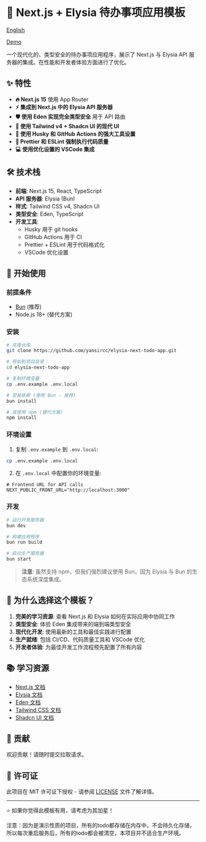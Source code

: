 # 🚀 Next.js + Elysia 待办事项应用模板

[English](README.md)

[Demo](https://elysia-next-todo-app.vercel.app/)

一个现代化的、类型安全的待办事项应用程序，展示了 Next.js 与 Elysia API 服务器的集成。在性能和开发者体验方面进行了优化。

## ✨ 特性

- **🔥 Next.js 15** 使用 App Router
- **⚡ 集成到 Next.js 中的 Elysia API 服务器**
- **🛡️ 使用 Eden 实现完全类型安全** 用于 API 路由
- **🎨 使用 Tailwind v4 + Shadcn UI 的现代 UI**
- **🔧 使用 Husky 和 GitHub Actions 的强大工具设置**
- **📝 Prettier 和 ESLint 强制执行代码质量**
- **💻 使用优化设置的 VSCode 集成**

## 🛠️ 技术栈

- **前端**: Next.js 15, React, TypeScript
- **API 服务器**: Elysia (Bun)
- **样式**: Tailwind CSS v4, Shadcn UI
- **类型安全**: Eden, TypeScript
- **开发工具**:
  - Husky 用于 git hooks
  - GitHub Actions 用于 CI
  - Prettier + ESLint 用于代码格式化
  - VSCode 优化设置

## 🚀 开始使用

### 前提条件

- [Bun](https://bun.sh/) (推荐)
- Node.js 18+ (替代方案)

### 安装

```bash
# 克隆仓库
git clone https://github.com/yansircc/elysia-next-todo-app.git

# 导航到项目目录
cd elysia-next-todo-app

# 复制环境变量
cp .env.example .env.local

# 安装依赖 (使用 Bun - 推荐)
bun install

# 或使用 npm (替代方案)
npm install
```

### 环境设置

1. 复制 `.env.example` 到 `.env.local`:

```bash
cp .env.example .env.local
```

2. 在 `.env.local` 中配置你的环境变量:

```env
# Frontend URL for API calls
NEXT_PUBLIC_FRONT_URL="http://localhost:3000"
```

### 开发

```bash
# 运行开发服务器
bun dev

# 构建应用程序
bun run build

# 启动生产服务器
bun start
```

> **注意**: 虽然支持 npm，但我们强烈建议使用 Bun，因为 Elysia 与 Bun 的生态系统深度集成。

## 🎯 为什么选择这个模板？

1. **完美的学习资源**: 查看 Next.js 和 Elysia 如何在实际应用中协同工作
2. **类型安全**: 体验 Eden 集成带来的端到端类型安全
3. **现代化开发**: 使用最新的工具和最佳实践进行配置
4. **生产就绪**: 包括 CI/CD、代码质量工具和 VSCode 优化
5. **开发者体验**: 为最佳开发工作流程预先配置了所有内容

## 📚 学习资源

- [Next.js 文档](https://nextjs.org/docs)
- [Elysia 文档](https://elysiajs.com/)
- [Eden 文档](https://github.com/elysiajs/eden)
- [Tailwind CSS 文档](https://tailwindcss.com/docs)
- [Shadcn UI 文档](https://ui.shadcn.com/)

## 🤝 贡献

欢迎贡献！请随时提交拉取请求。

## 📝 许可证

此项目在 MIT 许可证下授权 - 请参阅 [LICENSE](LICENSE) 文件了解详情。

---

⭐ 如果你觉得此模板有用，请考虑为其加星！

注意：因为是演示性质的项目，所有的todo都存储在内存中，不会持久化存储，所以每次重启服务后，所有的todo都会被清空，本项目并不适合生产环境。
